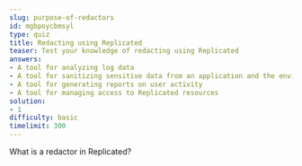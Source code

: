 ```yaml
---
slug: purpose-of-redactors
id: mgbpoycbmsyl
type: quiz
title: Redacting using Replicated
teaser: Test your knowledge of redacting using Replicated
answers:
- A tool for analyzing log data
- A tool for sanitizing sensitive data from an application and the environment
- A tool for generating reports on user activity
- A tool for managing access to Replicated resources
solution:
- 1
difficulty: basic
timelimit: 300
---
```

What is a redactor in Replicated?
